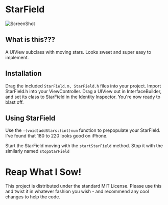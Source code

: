 StarField
=========

![ScreenShot](https://raw.github.com/bennyguitar/StarField/master/starField.png)


## What is this??? ##

A UIView subclass with moving stars. Looks sweet and super easy to implement.

## Installation ##

Drag the included <code>StarField.m, StarField.h</code> files into your project. Import StarField.h into your ViewController. Drag a UIView out in InterfaceBuilder, and set its class to StarField in the Identity Inspector. You're now ready to blast off.

## Using StarField ##

Use the <code>-(void)addStars:(int)num</code> function to prepopulate your StarField. I've found that 180 to 220 looks good on iPhone.

Start the StarField moving with the <code>startStarField</code> method. Stop it with the similarly named <code>stopStarField</code>

Reap What I Sow!
================

This project is distributed under the standard MIT License. Please use this and twist it in whatever fashion you wish - and recommend any cool changes to help the code.
